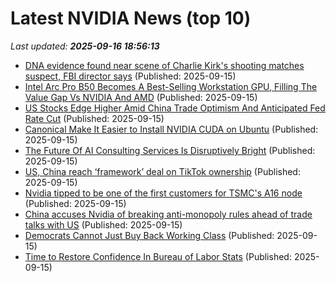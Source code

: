 # Latest NVIDIA News (top 10)
_Last updated: **2025-09-16 18:56:13**_

- [DNA evidence found near scene of Charlie Kirk's shooting matches suspect, FBI director says](https://biztoc.com/x/f4ad6138e767405b) (Published: 2025-09-15)
- [Intel Arc Pro B50 Becomes A Best-Selling Workstation GPU, Filling The Value Gap Vs NVIDIA And AMD](https://hothardware.com/news/intel-arc-pro-b50-best-selling-workstation-gpu) (Published: 2025-09-15)
- [US Stocks Edge Higher Amid China Trade Optimism And Anticipated Fed Rate Cut](https://www.ibtimes.com/us-stocks-edge-higher-amid-china-trade-optimism-anticipated-fed-rate-cut-3783441) (Published: 2025-09-15)
- [Canonical Make It Easier to Install NVIDIA CUDA on Ubuntu](https://www.omgubuntu.co.uk/2025/09/canonical-adds-nvidia-cuda-ubuntu-repos) (Published: 2025-09-15)
- [The Future Of AI Consulting Services Is Disruptively Bright](https://www.forrester.com/blogs/the-future-of-ai-consulting-services-is-disruptively-bright/) (Published: 2025-09-15)
- [US, China reach ‘framework’ deal on TikTok ownership](https://www.nzherald.co.nz/business/us-china-reach-framework-deal-on-tiktok-ownership/KY5D5Q6XNFDERJKB7IXPAWMILY/) (Published: 2025-09-15)
- [Nvidia tipped to be one of the first customers for TSMC's A16 node](https://www.notebookcheck.net/Nvidia-tipped-to-be-one-of-the-first-customers-for-TSMC-s-A16-node.1115196.0.html) (Published: 2025-09-15)
- [China accuses Nvidia of breaking anti-monopoly rules ahead of trade talks with US](https://www.techradar.com/pro/china-accuses-nvidia-of-breaking-anti-monopoly-rules-ahead-of-trade-talks-with-us) (Published: 2025-09-15)
- [Democrats Cannot Just Buy Back Working Class](https://biztoc.com/x/96dee174535d7a16) (Published: 2025-09-15)
- [Time to Restore Confidence In Bureau of Labor Stats](https://biztoc.com/x/16ab83d4e15a1231) (Published: 2025-09-15)
